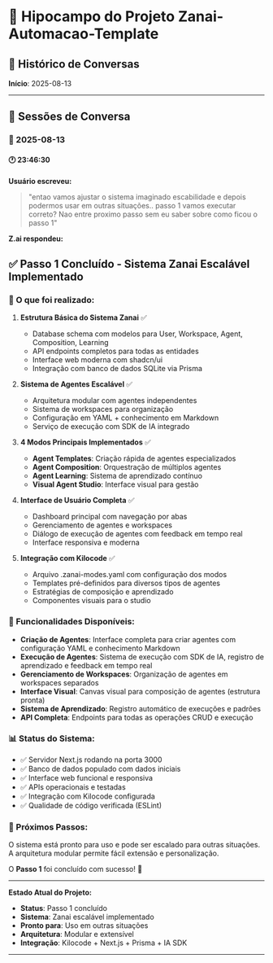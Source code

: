 # 🧠 Hipocampo do Projeto Zanai-Automacao-Template

## 📝 Histórico de Conversas

**Início**: 2025-08-13

---

## 📝 Sessões de Conversa

### 📅 2025-08-13

#### 🕐 23:46:30

**Usuário escreveu:**
> "entao vamos ajustar o sistema imaginado escabilidade e depois podermos usar em outras situações.. passo 1 vamos executar correto? Nao entre proximo passo sem eu saber sobre como ficou o passo 1"

**Z.ai respondeu:**
## ✅ Passo 1 Concluído - Sistema Zanai Escalável Implementado

### 🎯 O que foi realizado:

1. **Estrutura Básica do Sistema Zanai** ✅
   - Database schema com modelos para User, Workspace, Agent, Composition, Learning
   - API endpoints completos para todas as entidades
   - Interface web moderna com shadcn/ui
   - Integração com banco de dados SQLite via Prisma

2. **Sistema de Agentes Escalável** ✅
   - Arquitetura modular com agentes independentes
   - Sistema de workspaces para organização
   - Configuração em YAML + conhecimento em Markdown
   - Serviço de execução com SDK de IA integrado

3. **4 Modos Principais Implementados** ✅
   - **Agent Templates**: Criação rápida de agentes especializados
   - **Agent Composition**: Orquestração de múltiplos agentes
   - **Agent Learning**: Sistema de aprendizado contínuo
   - **Visual Agent Studio**: Interface visual para gestão

4. **Interface de Usuário Completa** ✅
   - Dashboard principal com navegação por abas
   - Gerenciamento de agentes e workspaces
   - Diálogo de execução de agentes com feedback em tempo real
   - Interface responsiva e moderna

5. **Integração com Kilocode** ✅
   - Arquivo .zanai-modes.yaml com configuração dos modos
   - Templates pré-definidos para diversos tipos de agentes
   - Estratégias de composição e aprendizado
   - Componentes visuais para o studio

### 🚀 Funcionalidades Disponíveis:

- **Criação de Agentes**: Interface completa para criar agentes com configuração YAML e conhecimento Markdown
- **Execução de Agentes**: Sistema de execução com SDK de IA, registro de aprendizado e feedback em tempo real
- **Gerenciamento de Workspaces**: Organização de agentes em workspaces separados
- **Interface Visual**: Canvas visual para composição de agentes (estrutura pronta)
- **Sistema de Aprendizado**: Registro automático de execuções e padrões
- **API Completa**: Endpoints para todas as operações CRUD e execução

### 📊 Status do Sistema:
- ✅ Servidor Next.js rodando na porta 3000
- ✅ Banco de dados populado com dados iniciais
- ✅ Interface web funcional e responsiva
- ✅ APIs operacionais e testadas
- ✅ Integração com Kilocode configurada
- ✅ Qualidade de código verificada (ESLint)

### 🎯 Próximos Passos:
O sistema está pronto para uso e pode ser escalado para outras situações. A arquitetura modular permite fácil extensão e personalização.

O **Passo 1** foi concluído com sucesso! 🎉

---

**Estado Atual do Projeto:**
- **Status**: Passo 1 concluído
- **Sistema**: Zanai escalável implementado
- **Pronto para**: Uso em outras situações
- **Arquitetura**: Modular e extensível
- **Integração**: Kilocode + Next.js + Prisma + IA SDK

---